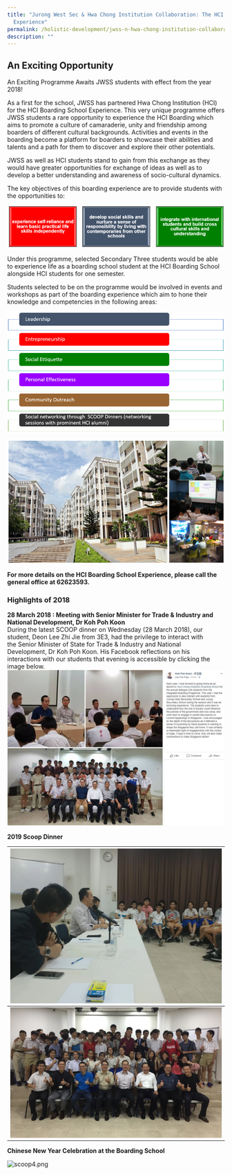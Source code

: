 ```yaml
---
title: "Jurong West Sec & Hwa Chong Institution Collaboration: The HCI Boarding
  Experience"
permalink: /holistic-development/jwss-n-hwa-chong-institution-collaboration-the-hci-boarding-experience/
description: ""
---
```

## An Exciting Opportunity

  
An Exciting Programme Awaits JWSS students with effect from the year 2018!   
  
As a first for the school, JWSS has partnered Hwa Chong Institution (HCI) for the HCI Boarding School Experience. This very unique programme offers JWSS students a rare opportunity to experience the HCI Boarding which aims to promote a culture of camaraderie, unity and friendship among boarders of different cultural backgrounds. Activities and events in the boarding become a platform for boarders to showcase their abilities and talents and a path for them to discover and explore their other potentials.  
  
JWSS as well as HCI students stand to gain from this exchange as they would have greater opportunities for exchange of ideas as well as to develop a better understanding and awareness of socio-cultural dynamics.  
  
The key objectives of this boarding experience are to provide students with the opportunities to:  
  
![hcibs_1.PNG](/images/hcibs_1.png)  

Under this programme, selected Secondary Three students would be able to experience life as a boarding school student at the HCI Boarding School alongside HCI students for one semester.  
  
Students selected to be on the programme would be involved in events and workshops as part of the boarding experience which aim to hone their knowledge and competencies in the following areas:  
  
![hcibs_2.PNG](/images/hcibs_2.png)

  
![hcibs_3.PNG](/images/hcibs_3.png)

**For more details on the HCI Boarding School Experience, please call the general office at 62623593.**

### Highlights of 2018


  
**28 March 2018 : Meeting with Senior Minister for Trade & Industry and National Development, Dr Koh Poh Koon**  
During the latest SCOOP dinner on Wednesday (28 March 2018), our student, Deon Lee Zhi Jie from 3E3, had the privilege to interact with the Senior Minister of State for Trade & Industry and National Development, Dr Koh Poh Koon. His Facebook reflections on his interactions with our students that evening is accessible by clicking the image below.  
![FB_28Mar2018.JPG](/images/FB_28Mar2018.jpg)  

**2019 Scoop Dinner**

  

| ![scoop1.png](/images/scoop1.png) |
| --- |
| ![scoop3.png](/images/scoop3.png) |


**Chinese New Year Celebration at the Boarding School**

![scoop4.png](/images/scoop4.png)